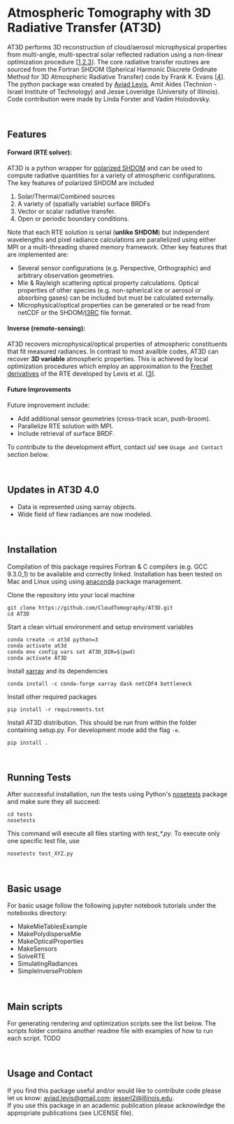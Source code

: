 # Atmospheric Tomography with 3D Radiative Transfer (AT3D)

AT3D performs 3D reconstruction of cloud/aerosol microphysical properties from multi-angle, multi-spectral solar reflected radiation using a non-linear optimization procedure [[1],[2],[3]].
The core radiative transfer routines are sourced from the Fortran SHDOM (Spherical Harmonic Discrete Ordinate Method for 3D Atmospheric Radiative Transfer) code by Frank K. Evans [[4]].
The python package was created by [Aviad Levis](https://www.aviadlevis.info/), Amit Aides (Technion - Israel Institute of Technology) and Jesse Loveridge (University of Illinois). Code contribution were made by Linda Forster and Vadim Holodovsky.

[1]: http://openaccess.thecvf.com/content_iccv_2015/html/Levis_Airborne_Three-Dimensional_Cloud_ICCV_2015_paper.html
[2]: http://openaccess.thecvf.com/content_cvpr_2017/html/Levis_Multiple-Scattering_Microphysics_Tomography_CVPR_2017_paper.html
[3]: https://www.mdpi.com/2072-4292/12/17/2831
[4]: http://coloradolinux.com/~evans/shdom.html

&nbsp;

## Features

#### Forward (RTE solver):
AT3D is a python wrapper for [polarized SHDOM](https://coloradolinux.com/~evans/shdom.html) and can be used to compute radiative quantities for a variety of atmospheric configurations.
The key features of polarized SHDOM are included
  1. Solar/Thermal/Combined sources
  2. A variety of (spatially variable) surface BRDFs
  3. Vector or scalar radiative transfer.
  4. Open or periodic boundary conditions.

Note that each RTE solution is serial (**unlike SHDOM**) but independent wavelengths and pixel radiance calculations are parallelized using either MPI or a multi-threading shared memory framework.
Other key features that are implemented are:
  * Several sensor configurations (e.g. Perspective, Orthographic) and arbitrary observation geometries.
  * Mie & Rayleigh scattering optical property calculations. Optical properties of other species (e.g. non-spherical ice or aerosol or absorbing gases) can be included but must be calculated externally.
  * Microphysical/optical properties can be generated or be read from netCDF or the SHDOM/[I3RC](https://i3rc.gsfc.nasa.gov/) file format.

#### Inverse (remote-sensing):
AT3D recovers microphysical/optical properties of atmospheric constituents that fit measured radiances.
In contrast to most availble codes, AT3D can recover **3D variable** atmospheric properties. This is achieved by local optimization procedures which employ an approximation to the [Frechet derivatives](https://en.wikipedia.org/wiki/Fr%C3%A9chet_derivative) of the RTE developed by Levis et al. [[3]].

#### Future Improvements
Future improvement include:
* Add additional sensor geometries (cross-track scan, push-broom).
* Parallelize RTE solution with MPI.
* Include retrieval of surface BRDF.

To contribute to the development effort, contact us! see `Usage and Contact` section below.

&nbsp;

## Updates in AT3D 4.0
 - Data is represented using xarray objects.
 - Wide field of fiew radiances are now modeled.

&nbsp;

## Installation
Compilation of this package requires Fortran & C compilers (e.g. GCC 9.3.0_1) to be available and correctly linked. Installation has been tested on Mac and Linux using using [anaconda](https://www.anaconda.com/) package management.

Clone the repository into your local machine
```
git clone https://github.com/CloudTomography/AT3D.git
cd AT3D
```

Start a clean virtual environment and setup enviroment variables
```
conda create -n at3d python=3
conda activate at3d
conda env config vars set AT3D_DIR=$(pwd)
conda activate AT3D
```

Install [xarray](http://xarray.pydata.org/) and its dependencies
```
conda install -c conda-forge xarray dask netCDF4 bottleneck
```

Install other required packages
```
pip install -r requirements.txt
```

Install AT3D distribution. This should be run from within the folder containing setup.py. For development mode add the flag `-e`.
```
pip install .
```

&nbsp;

## Running Tests
After successful installation, run the tests using Python's [nosetests](https://nose.readthedocs.io/en/latest/index.html) package
and make sure they all succeed:
```
cd tests
nosetests
```
This command will execute all files starting with *test_\*.py*.
To execute only one specific test file, use
```
nosetests test_XYZ.py
```

&nbsp;

## Basic usage
For basic usage follow the following jupyter notebook tutorials under the notebooks directory:

* MakeMieTablesExample
* MakePolydisperseMie
* MakeOpticalProperties
* MakeSensors
* SolveRTE
* SimulatingRadiances
* SimpleInverseProblem

&nbsp;

## Main scripts
For generating rendering and optimization scripts see the list below.
The scripts folder contains another readme file with examples of how to run each script.
TODO


&nbsp;

## Usage and Contact
If you find this package useful and/or would like to contribute code please let us know: aviad.levis@gmail.com; jesserl2@illinois.edu.  
If you use this package in an academic publication please acknowledge the appropriate publications (see LICENSE file).
